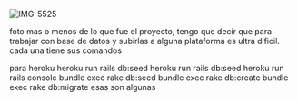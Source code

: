 
![IMG-5525](https://github.com/ManuelNegreteGarrido/empleos2/assets/138139623/8ab51eaa-a222-4502-a994-4881175886f8)


foto mas o menos de lo que fue el proyecto,
tengo que decir que para trabajar con base de datos y subirlas a alguna plataforma es ultra dificil.
cada una tiene sus comandos

para heroku
heroku run rails db:seed
heroku run rails db:seed
heroku run rails console
bundle exec rake db:seed
bundle exec rake db:create
bundle exec rake db:migrate
esas son algunas
